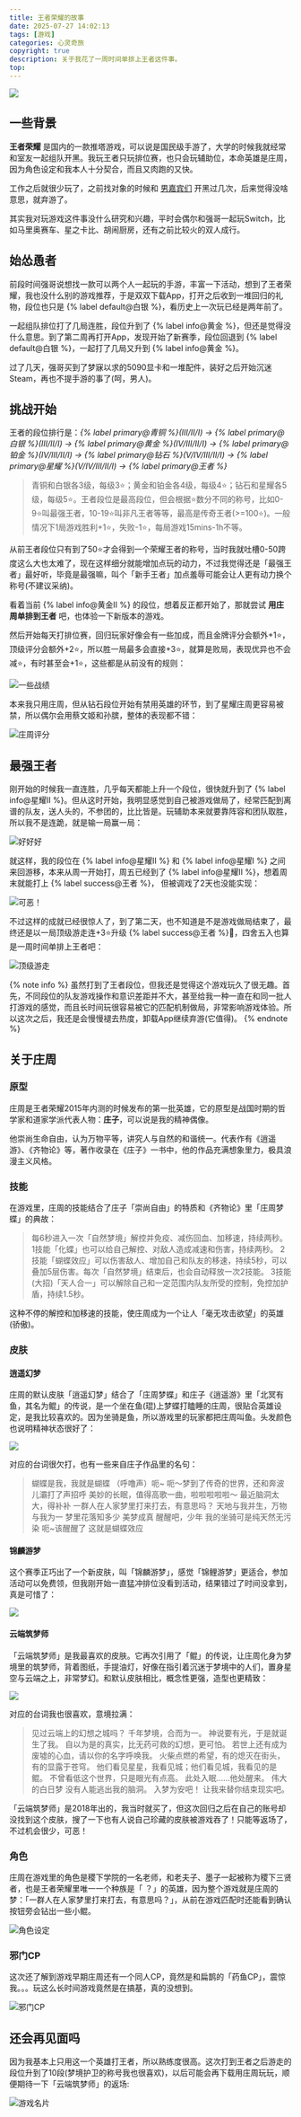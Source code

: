 ```yaml
---
title: 王者荣耀的故事
date: 2025-07-27 14:02:13
tags: [游戏]
categories: 心灵奇旅
copyright: true
description: 关于我花了一周时间单排上王者这件事。
top:
---
```


![](https://s2.loli.net/2025/07/27/LwmcbKB7dRpAjaz.png)

## 一些背景

**王者荣耀** 是国内的一款推塔游戏，可以说是国民级手游了，大学的时候我就经常和室友一起组队开黑。我玩王者只玩排位赛，也只会玩辅助位，本命英雄是庄周，因为角色设定和我本人十分契合，而且又肉跑的又快。

工作之后就很少玩了，之前找对象的时候和 [男嘉宾们](https://jmyblog.top/looking-for-the-one-11-15/#No-11-%E5%AE%9D%E5%AE%9D) 开黑过几次，后来觉得没啥意思，就弃游了。

其实我对玩游戏这件事没什么研究和兴趣，平时会偶尔和强哥一起玩Switch，比如马里奥赛车、星之卡比、胡闹厨房，还有之前比较火的双人成行。

## 始怂恿者

前段时间强哥说想找一款可以两个人一起玩的手游，丰富一下活动，想到了王者荣耀，我也没什么别的游戏推荐，于是双双下载App，打开之后收到一堆回归的礼物，段位也只是 {% label default@白银 %}，看历史上一次玩已经是两年前了。

一起组队排位打了几局连胜，段位升到了 {% label info@黄金 %}，但还是觉得没什么意思。到了第二周再打开App，发现开始了新赛季，段位回退到 {% label default@白银 %}，一起打了几局又升到 {% label info@黄金 %}。

过了几天，强哥买到了梦寐以求的5090显卡和一堆配件，装好之后开始沉迷Steam，再也不提手游的事了(呵，男人)。

## 挑战开始

王者的段位排行是：*{% label primary@青铜 %}(III/II/I) -> {% label primary@白银 %}(III/II/I) -> {% label primary@黄金 %}(IV/III/II/I) -> {% label primary@铂金 %}(IV/III/II/I) -> {% label primary@钻石 %}(V/IV/III/II/I) -> {% label primary@星耀 %}(V/IV/III/II/I) -> {% label primary@王者 %}*

>青铜和白银各3级，每级3⭐️；黄金和铂金各4级，每级4⭐️；钻石和星耀各5级，每级5⭐️。王者段位是最高段位，但会根据⭐️数分不同的称号，比如0-9⭐️叫最强王者，10-19⭐️叫非凡王者等等，最高是传奇王者(>=100⭐️)。一般情况下1局游戏胜利+1⭐️，失败-1⭐️，每局游戏15mins-1h不等。

从前王者段位只有到了50⭐️才会得到一个荣耀王者的称号，当时我就吐槽0-50跨度这么大也太难了，现在这样细分就能增加点玩的动力，不过我觉得还是「最强王者」最好听，毕竟是最强嘛，叫个「新手王者」加点羞辱可能会让人更有动力换个称号(不建议采纳)。

看着当前 {% label info@黄金II %} 的段位，想着反正都开始了，那就尝试 **用庄周单排到王者** 吧，也体验一下新版本的游戏。

然后开始每天打排位赛，回归玩家好像会有一些加成，而且金牌评分会额外+1⭐️，顶级评分会额外+2⭐️，所以胜一局最多会直接+3⭐️，就算是败局，表现优异也不会减⭐️，有时甚至会+1⭐️，这些都是从前没有的规则：

![一些战绩](https://s2.loli.net/2025/07/27/BQKUInsq3dpOz2D.png)

本来我只用庄周，但从钻石段位开始有禁用英雄的环节，到了星耀庄周更容易被禁，所以偶尔会用蔡文姬和孙膑，整体的表现都不错：

![庄周评分](https://s2.loli.net/2025/07/27/gOGN8aUfemxBKyr.jpg)

## 最强王者

刚开始的时候我一直连胜，几乎每天都能上升一个段位，很快就升到了 {% label info@星耀II %}。但从这时开始，我明显感觉到自己被游戏做局了，经常匹配到离谱的队友，送人头的，不参团的，比比皆是。玩辅助本来就要靠阵容和团队取胜，所以我不是连跪，就是输一局赢一局：

![好好好](https://s2.loli.net/2025/07/27/8R9cSBriTFAf54j.png)

就这样，我的段位在 {% label info@星耀II %} 和 {% label info@星耀I %} 之间来回游移，本来从周一开始打，周五已经到了 {% label info@星耀II %}，想着周末就能打上 {% label success@王者 %}， 但被调戏了2天也没能实现：

![可恶！](https://s2.loli.net/2025/07/27/CfismBx96teDEhq.jpg)

不过这样的成就已经很惊人了，到了第二天，也不知道是不是游戏做局结束了，最终还是以一局顶级游走连+3⭐️升级 {% label success@王者 %}🎉，四舍五入也算是一周时间单排上王者吧：

![顶级游走](https://s2.loli.net/2025/07/27/kgmdSDosWH1j4Y9.png)

{% note info %}
虽然打到了王者段位，但我还是觉得这个游戏玩久了很无趣。首先，不同段位的队友游戏操作和意识差距并不大，甚至给我一种一直在和同一批人打游戏的感觉，而且长时间玩很容易被它的匹配机制做局，非常影响游戏体验。所以这次之后，我还是会慢慢褪去热度，卸载App继续弃游(它值得)。
{% endnote %}

## 关于庄周
### 原型

庄周是王者荣耀2015年内测的时候发布的第一批英雄，它的原型是战国时期的哲学家和道家学派代表人物：**庄子**，可以说是我的精神偶像。

他崇尚生命自由，认为万物平等，讲究人与自然的和谐统一。代表作有《逍遥游》、《齐物论》等，著作收录在《庄子》一书中，他的作品充满想象里力，极具浪漫主义风格。

### 技能

在游戏里，庄周的技能结合了庄子「崇尚自由」的特质和《齐物论》里「庄周梦蝶」的典故：

>每6秒进入一次「自然梦境」解控并免疫、减伤回血、加移速，持续两秒。
1技能「化蝶」也可以给自己解控、对敌人造成减速和伤害，持续两秒。
2技能「蝴蝶效应」可以伤害敌人、增加自己和队友的移速，持续5秒，可以叠加5层伤害。每次「自然梦境」结束后，也会自动释放一次2技能。
3技能(大招)「天人合一」可以解除自己和一定范围内队友所受的控制，免控加护盾，持续1.5秒。

这种不停的解控和加移速的技能，使庄周成为一个让人「毫无攻击欲望」的英雄(骄傲)。

### 皮肤
#### 逍遥幻梦

庄周的默认皮肤「逍遥幻梦」结合了「庄周梦蝶」和庄子《逍遥游》里「北冥有鱼，其名为鲲」的传说，是一个坐在鱼(琨)上梦蝶打瞌睡的庄周，很贴合英雄设定，是我比较喜欢的。因为坐骑是鱼，所以游戏里的玩家都把庄周叫鱼。头发颜色也说明精神状态很好了：

![](https://s2.loli.net/2025/07/27/1V8j6FfANQHdiZT.gif)

对应的台词很欠打，也有一些来自庄子作品里的名句：

>蝴蝶是我，我就是蝴蝶
（呼噜声）呃~
呃～梦到了传奇的世界，还和奔波儿灞打了声招呼
美妙的长眠，值得高歌一曲，啦啦啦啦啦～
最近脑洞太大，得补补
一群人在人家梦里打来打去，有意思吗？
天地与我并生，万物与我为一
梦里花落知多少
美梦成真
醒醒吧，少年
我的坐骑可是纯天然无污染
呃~该醒醒了
这就是蝴蝶效应

#### 锦麟游梦
这个赛季正巧出了一个新皮肤，叫「锦麟游梦」，感觉「锦鲤游梦」更适合，参加活动可以免费领，但我刚开始一直猛冲排位没看到活动，结果错过了时间没拿到，真是可惜了：

![](https://s2.loli.net/2025/07/28/73qt19OkK4FXSbo.gif)

#### 云端筑梦师
「云端筑梦师」是我最喜欢的皮肤。它再次引用了「鲲」的传说，让庄周化身为梦境里的筑梦师，背着图纸，手提油灯，好像在指引着沉迷于梦境中的人们，置身星空与云端之上，非常梦幻。和默认皮肤相比，概念性更强，造型也更精致：

![](https://s2.loli.net/2025/07/28/RJNI58POZ4TEhik.gif)

对应的台词我也很喜欢，意境拉满：

>见过云端上的幻想之城吗？
千年梦境，合而为一。
神说要有光，于是就诞生了我。
自以为是的真实，比无药可救的幻想，更可怕。
若世上还有成为废墟的心血，请以你的名字呼唤我。
火柴点燃的希望，有的熄灭在街头，有的显露于苍穹。
他们看见星星，我看见城；他们看见城，我看见的是鲲。
不曾看低这个世界，只是眼光有点高。
此处入眠……他处醒来。
伟大的白日梦
没有人能逃出我的脑洞。
入梦为安吧！
让我来替你结束现实吧。

「云端筑梦师」是2018年出的，我当时就买了，但这次回归之后在自己的账号却没找到这个皮肤，搜了一下也有人说自己珍藏的皮肤被游戏吞了！只能等返场了，不过机会很少，可恶！

### 角色

庄周在游戏里的角色是稷下学院的一名老师，和老夫子、墨子一起被称为稷下三贤者，也是王者荣耀里唯一一个种族是「 ？」的英雄，因为整个游戏就是庄周的梦：「一群人在人家梦里打来打去，有意思吗？」，从前在游戏匹配时还能看到确认按钮旁会钻出一些小鲲。

![角色设定](https://s2.loli.net/2025/07/28/KLH23Id8SY9RGov.jpg)

### 邪门CP
这次还了解到游戏早期庄周还有一个同人CP，竟然是和扁鹊的「药鱼CP」，震惊我。。。玩这么长时间游戏竟然是在搞基，真的没想到。

![邪门CP](https://s2.loli.net/2025/07/28/RurxE4LNcWgtQFO.jpg)

## 还会再见面吗
因为我基本上只用这一个英雄打王者，所以熟练度很高。这次打到王者之后游走的段位升到了10段(梦境护卫的称号我也很喜欢)，以后可能会再下载用庄周玩玩，顺便期待一下「云端筑梦师」的返场:

![游戏名片](https://s2.loli.net/2025/07/27/zSbgyhxPHmOojf4.jpg)